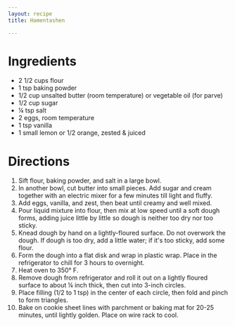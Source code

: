```yaml
---
layout: recipe
title: Hamentashen

---
```


# Ingredients


- 2 1/2 cups flour
- 1 tsp baking powder
- 1/2 cup unsalted butter (room temperature) or vegetable oil (for parve)
- 1/2 cup sugar
- ¼ tsp salt
- 2 eggs, room temperature
- 1 tsp vanilla
- 1 small lemon or 1/2 orange, zested & juiced

# Directions

1. Sift flour, baking powder, and salt in a large bowl.
2. In another bowl, cut butter into small pieces. Add sugar and cream together with an electric mixer for a few minutes till light and fluffy.
3. Add eggs, vanilla, and zest, then beat until creamy and well mixed.
4. Pour liquid mixture into flour, then mix at low speed until a soft dough forms, adding juice little by little so dough is neither too dry nor too sticky.
5. Knead dough by hand on a lightly-floured surface. Do not overwork the dough. If dough is too dry, add a little water; if it's too sticky, add some flour. 
6. Form the dough into a flat disk and wrap in plastic wrap. Place in the refrigerator to chill for 3 hours to overnight.
7. Heat oven to 350° F. 
8. Remove dough from refrigerator and roll it out on a lightly floured surface to about ¼ inch thick, then cut into 3-inch circles. 
9. Place filling (1/2 to 1 tsp) in the center of each circle, then fold and pinch to form triangles. 
10. Bake on cookie sheet lines with parchment or baking mat for 20-25 minutes, until lightly golden. Place on wire rack to cool. 